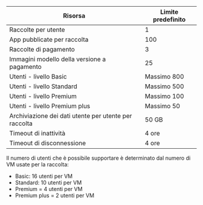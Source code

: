 
| Risorsa | Limite predefinito |
| --- | --- |
| Raccolte per utente |1 |
| App pubblicate per raccolta |100 |
| Raccolte di pagamento |3 |
| Immagini modello della versione a pagamento |25 |
| Utenti - livello Basic |Massimo 800 |
| Utenti - livello Standard |Massimo 500 |
| Utenti - livello Premium |Massimo 100 |
| Utenti - livello Premium plus |Massimo 50 |
| Archiviazione dei dati utente per utente per raccolta |50 GB |
| Timeout di inattività |4 ore |
| Timeout di disconnessione |4 ore |

Il numero di utenti che è possibile supportare è determinato dal numero di VM usate per la raccolta:

* Basic: 16 utenti per VM
* Standard: 10 utenti per VM
* Premium = 4 utenti per VM
* Premium plus = 2 utenti per VM

